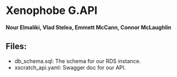 # Xenophobe G.API
**Nour Elmaliki, Vlad Stelea, Emmett McCann, Connor McLaughlin**

## Files:
- db_schema.sql: The schema for our RDS instance.
- xscratch_api.yaml: Swagger doc for our API.